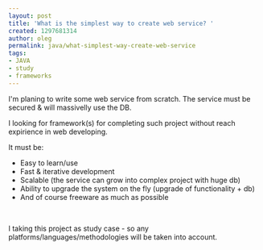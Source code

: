 ```yaml
---
layout: post
title: 'What is the simplest way to create web service? '
created: 1297681314
author: oleg
permalink: java/what-simplest-way-create-web-service
tags:
- JAVA
- study
- frameworks
---
```

<p>I'm planing to write some web service from scratch. The service must be secured &amp; will massivelly use the DB.</p>
<p>I looking for framework(s) for completing such project without reach expirience in web developing.</p>
<p>It must be:</p>
<ul>
    <li>Easy to learn/use</li>
    <li>Fast &amp; iterative development</li>
    <li>Scalable (the service can grow into complex project with huge db) &nbsp;</li>
    <li>Ability to upgrade the system on the fly (upgrade of functionality + db)</li>
    <li>And of course freeware as much as possible&nbsp;</li>
</ul>
<p>&nbsp;</p>
<p>I taking this project as study case - so any platforms/languages/methodologies will be taken into account.</p>
